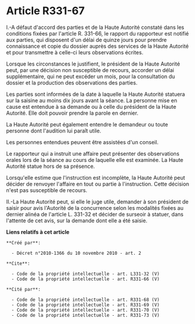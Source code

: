 # Article R331-67

I.-A défaut d'accord des parties et de la Haute Autorité constaté dans les conditions fixées par l'article R. 331-66, le
rapport du rapporteur est notifié aux parties, qui disposent d'un délai de quinze jours pour prendre connaissance et copie du
dossier auprès des services de la Haute Autorité et pour transmettre à celle-ci leurs observations écrites. 

Lorsque les circonstances le justifient, le président de la Haute Autorité peut, par une décision non susceptible de recours,
accorder un délai supplémentaire, qui ne peut excéder un mois, pour la consultation du dossier et la production des
observations des parties. 

Les parties sont informées de la date à laquelle la Haute Autorité statuera sur la saisine au moins dix jours avant la
séance. La personne mise en cause est entendue à sa demande ou à celle du président de la Haute Autorité. Elle doit pouvoir
prendre la parole en dernier. 

La Haute Autorité peut également entendre le demandeur ou toute personne dont l'audition lui paraît utile. 

Les personnes entendues peuvent être assistées d'un conseil. 

Le rapporteur qui a instruit une affaire peut présenter des observations orales lors de la séance au cours de laquelle elle
est examinée. La Haute Autorité statue hors de sa présence. 

Lorsqu'elle estime que l'instruction est incomplète, la Haute Autorité peut décider de renvoyer l'affaire en tout ou partie à
l'instruction. Cette décision n'est pas susceptible de recours. 

II.-La Haute Autorité peut, si elle le juge utile, demander à son président de saisir pour avis l'Autorité de la concurrence
selon les modalités fixées au dernier alinéa de l'article L. 331-32 et décider de surseoir à statuer, dans l'attente de cet
avis, sur la demande dont elle a été saisie.

**Liens relatifs à cet article**

	**Créé par**:

	  - Décret n°2010-1366 du 10 novembre 2010 - art. 2

	**Cite**:

	  - Code de la propriété intellectuelle - art. L331-32 (V)
	  - Code de la propriété intellectuelle - art. R331-66 (V)

	**Cité par**:

	  - Code de la propriété intellectuelle - art. R331-68 (V)
	  - Code de la propriété intellectuelle - art. R331-69 (V)
	  - Code de la propriété intellectuelle - art. R331-70 (V)
	  - Code de la propriété intellectuelle - art. R331-73 (V)
